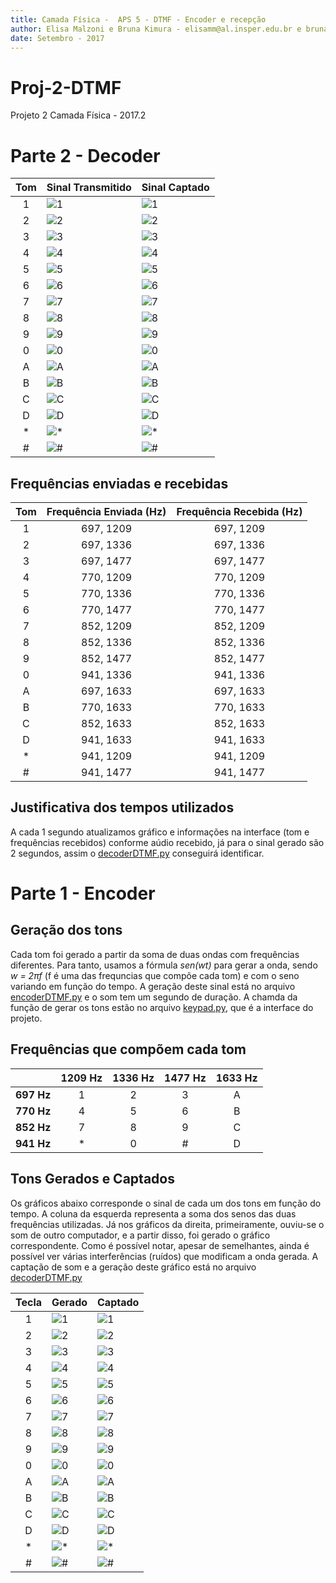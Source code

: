```yaml
---
title: Camada Física -  APS 5 - DTMF - Encoder e recepção
author: Elisa Malzoni e Bruna Kimura - elisamm@al.insper.edu.br e brunamk@al.insper.edu.br
date: Setembro - 2017
---
```



# Proj-2-DTMF
Projeto 2 Camada Física - 2017.2
# Parte 2 - Decoder

| Tom   | Sinal Transmitido       |Sinal Captado         |
|:-----:|-------------------------|----------------------|
|1      | ![1](img/1d.png)        |![1](img/1f.png)      |
|2      | ![2](img/2d.png)        |![2](img/2f.png)      |
|3      | ![3](img/3d.png)        |![3](img/3f.png)      |
|4      | ![4](img/4d.png)        |![4](img/4f.png)      |
|5      | ![5](img/5d.png)        |![5](img/5f.png)      |
|6      | ![6](img/6d.png)        |![6](img/6f.png)      |
|7      | ![7](img/7d.png)        |![7](img/7f.png)      |
|8      | ![8](img/8d.png)        |![8](img/8f.png)      |
|9      | ![9](img/9d.png)        |![9](img/9f.png)      | 
|0      | ![0](img/0d.png)        |![0](img/0f.png)      |
|A      | ![A](img/ad.png)        |![A](img/af.png)      |
|B      | ![B](img/bd.png)        |![B](img/bf.png)      |
|C      | ![C](img/cd.png)        |![C](img/cf.png)      |
|D      | ![D](img/dd.png)        |![D](img/df.png)      |
|*      | ![*](img/estrelad.png)  |![*](img/hashf.png)   |
|#      | ![#](img/hashd.png)     |![#](img/estrelaf.png)|


## Frequências enviadas e recebidas
| Tom   | Frequência Enviada (Hz) |Frequência Recebida (Hz)|
|:-----:|:-----------------------:|:----------------------:|
|1      |697, 1209                |697, 1209               |
|2      |697, 1336                |697, 1336               |
|3      |697, 1477                |697, 1477               |
|4      |770, 1209                |770, 1209               |
|5      |770, 1336                |770, 1336               |
|6      |770, 1477                |770, 1477               |
|7      |852, 1209                |852, 1209               |
|8      |852, 1336                |852, 1336               |
|9      |852, 1477                |852, 1477               | 
|0      |941, 1336                |941, 1336               |
|A      |697, 1633                |697, 1633               |
|B      |770, 1633                |770, 1633               |
|C      |852, 1633                |852, 1633               |
|D      |941, 1633                |941, 1633               |
|*      |941, 1209                |941, 1209               |
|#      |941, 1477                |941, 1477               |

## Justificativa dos tempos utilizados
A cada 1 segundo atualizamos gráfico e informações na interface (tom e frequências recebidos) conforme aúdio recebido, já para o sinal gerado são 2 segundos, assim o [decoderDTMF.py](https://github.com/elisamalzoni/Proj-2-DTMF/blob/master/decoderDTMF.py) conseguirá identificar. 

# Parte 1 - Encoder
## Geração dos tons

Cada tom foi gerado a partir da soma de duas ondas com frequências diferentes. Para tanto, usamos a fórmula *sen(wt)* para gerar a onda, sendo *w = 2πf* (f é uma das frequncias que compõe cada tom) e com o seno variando em função do tempo. A geração deste sinal está no arquivo [encoderDTMF.py](https://github.com/elisamalzoni/Proj-2-DTMF/blob/master/encoderDTMF.py) e o som tem um segundo de duração. A chamda da função de gerar os tons estão no arquivo [keypad.py](https://github.com/elisamalzoni/Proj-2-DTMF/blob/master/keypad.py), que é a interface do projeto.

## Frequências que compõem cada tom
|             |1209 Hz  |1336 Hz  |1477 Hz  |1633 Hz  |
|:-----------:|:-------:|:-------:|:-------:|:-------:|
|**697 Hz**   |1        |2        |3        |A        |
|**770 Hz**   |4        |5        |6        |B        |
|**852 Hz**   |7        |8        |9        |C        |
|**941 Hz**   |*        |0        |#        |D        |


## Tons Gerados e Captados

Os gráficos abaixo corresponde o sinal de cada um dos tons em função do tempo. A coluna da esquerda representa a soma dos senos das duas frequências utilizadas. Já nos gráficos da direita, primeiramente, ouviu-se o som de outro computador, e a partir disso, foi gerado o gráfico correspondente. Como é possível notar, apesar de semelhantes, ainda é possível ver várias interferências (ruídos) que modificam a onda gerada. A captação de som e a geração deste gráfico está no arquivo [decoderDTMF.py](https://github.com/elisamalzoni/Proj-2-DTMF/blob/master/decoderDTMF.py)

| Tecla | Gerado                  |Captado               |
|:-----:|-------------------------|----------------------|
|1      | ![1](img/1e.png)        |![1](img/1.png)       |
|2      | ![2](img/2e.png)        |![2](img/2.png)       |
|3      | ![3](img/3e.png)        |![3](img/3.png)       |
|4      | ![4](img/4e.png)        |![4](img/4.png)       |
|5      | ![5](img/5e.png)        |![5](img/5.png)       |
|6      | ![6](img/6e.png)        |![6](img/6.png)       |
|7      | ![7](img/7e.png)        |![7](img/7.png)       |
|8      | ![8](img/8e.png)        |![8](img/8.png)       |
|9      | ![9](img/9e.png)        |![9](img/9.png)       | 
|0      | ![0](img/0e.png)        |![0](img/0.png)       |
|A      | ![A](img/ae.png)        |![A](img/a.png)       |
|B      | ![B](img/be.png)        |![B](img/b.png)       |
|C      | ![C](img/ce.png)        |![C](img/c.png)       |
|D      | ![D](img/de.png)        |![D](img/d.png)       |
|*      | ![*](img/estrelae.png)  |![*](img/hash.png)    |
|#      | ![#](img/hashe.png)     |![#](img/estrela.png) |
